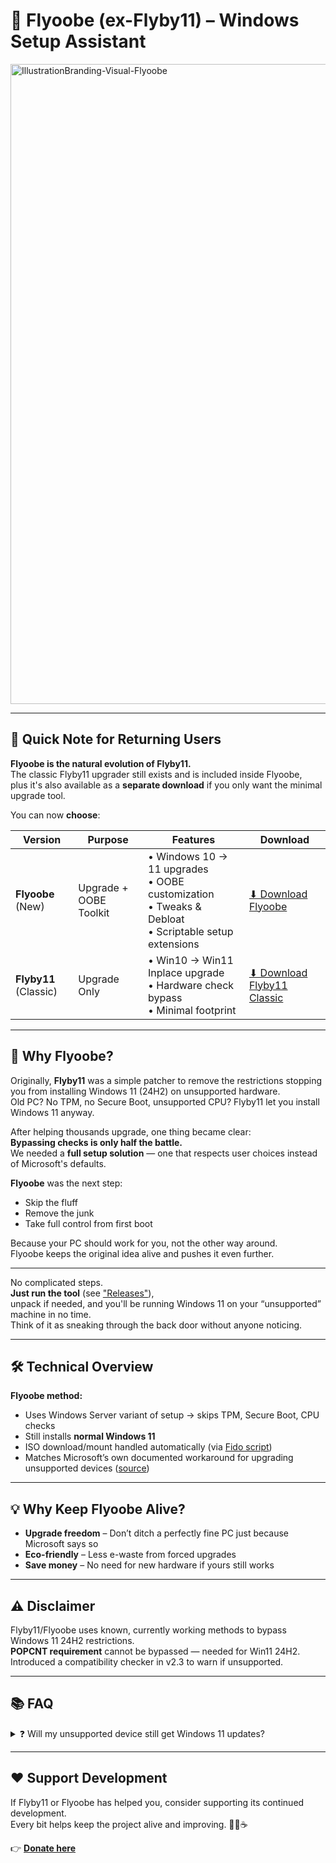 # 🐝 Flyoobe (ex-Flyby11) – Windows Setup Assistant

<img width="1536" height="1024" alt="IllustrationBranding-Visual-Flyoobe" src="https://github.com/user-attachments/assets/6cd93d24-b7e9-47fe-874f-e99b78e0a94e" />


---

## 📢 Quick Note for Returning Users
**Flyoobe is the natural evolution of Flyby11.**  
The classic Flyby11 upgrader still exists and is included inside Flyoobe,  
plus it's also available as a **separate download** if you only want the minimal upgrade tool.

You can now **choose**:

| Version | Purpose | Features | Download |
|---------|---------|----------|----------|
| **Flyoobe** (New) | Upgrade + OOBE Toolkit | • Windows 10 → 11 upgrades<br>• OOBE customization<br>• Tweaks & Debloat<br>• Scriptable setup extensions | [⬇ Download Flyoobe](https://github.com/builtbybel/Flyoobe/releases/latest) |
| **Flyby11** (Classic) | Upgrade Only | • Win10 → Win11 Inplace upgrade<br>• Hardware check bypass<br>• Minimal footprint | [⬇ Download Flyby11 Classic](https://github.com/builtbybel/Flyoobe/releases/latest) |
---

## 🐝 Why Flyoobe?
Originally, **Flyby11** was a simple patcher to remove the restrictions stopping you from installing Windows 11 (24H2) on unsupported hardware.  
Old PC? No TPM, no Secure Boot, unsupported CPU? Flyby11 let you install Windows 11 anyway.

After helping thousands upgrade, one thing became clear:  
**Bypassing checks is only half the battle.**  
We needed a **full setup solution** — one that respects user choices instead of Microsoft's defaults.

**Flyoobe** was the next step:  
- Skip the fluff  
- Remove the junk  
- Take full control from first boot  

Because your PC should work for you, not the other way around.  
Flyoobe keeps the original idea alive and pushes it even further.

---

No complicated steps.  
**Just run the tool** (see ["Releases"](https://github.com/builtbybel/Flyoobe/releases/latest)),  
unpack if needed, and you'll be running Windows 11 on your “unsupported” machine in no time.  
Think of it as sneaking through the back door without anyone noticing.

---

## 🛠 Technical Overview
**Flyoobe method:**
- Uses Windows Server variant of setup → skips TPM, Secure Boot, CPU checks
- Still installs **normal Windows 11**
- ISO download/mount handled automatically (via [Fido script](https://github.com/pbatard/Fido))
- Matches Microsoft’s own documented workaround for upgrading unsupported devices ([source](https://support.microsoft.com/en-us/windows/ways-to-install-windows-11-e0edbbfb-cfc5-4011-868b-2ce77ac7c70e))

---

## 💡 Why Keep Flyoobe Alive?
- **Upgrade freedom** – Don’t ditch a perfectly fine PC just because Microsoft says so  
- **Eco-friendly** – Less e-waste from forced upgrades  
- **Save money** – No need for new hardware if yours still works

---

## ⚠ Disclaimer
Flyby11/Flyoobe uses known, currently working methods to bypass Windows 11 24H2 restrictions.  
**POPCNT requirement** cannot be bypassed — needed for Win11 24H2.  
Introduced a compatibility checker in v2.3 to warn if unsupported.

---

## 📚 FAQ

<details>
<summary>❓ Will my unsupported device still get Windows 11 updates?</summary>

**Short answer:** Yes — for now. But there are no guarantees.

Microsoft says: _"These devices aren't guaranteed to receive updates."_  
📄 [Source – Microsoft Support](https://support.microsoft.com/en-us/windows/windows-11-on-devices-that-don-t-meet-minimum-system-requirements-0b2dc4a2-5933-4ad4-9c09-ef0a331518f1)

Reality: Most still get monthly security updates, but:
- Likely no automatic major version upgrades
- Future updates may fail if new hardware features are required
- Microsoft could block updates anytime

Bottom line: Works today — but unsupported means you accept the risk. 😎

</details>

---

## ❤️ Support Development
If Flyby11 or Flyoobe has helped you, consider supporting its continued development.  
Every bit helps keep the project alive and improving. 🙏💌☕

👉 [**Donate here**](https://www.paypal.com/donate?hosted_button_id=MY7HX4QLYR4KG)

